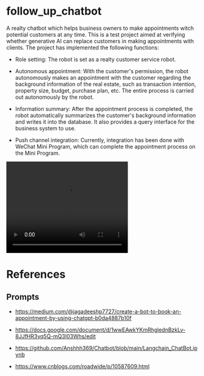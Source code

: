 # follow_up_chatbot

A realty chatbot which helps business owners to make appointments witch potential customers at any time. This is a test project aimed at verifying whether generative AI can replace customers in making appointments with clients. The project has implemented the following functions:

- Role setting: The robot is set as a realty customer service robot.

- Autonomous appointment: With the customer's permission, the robot autonomously makes an appointment with the customer regarding the background information of the real estate, such as transaction intention, property size, budget, purchase plan, etc. The entire process is carried out autonomously by the robot.

- Information summary: After the appointment process is completed, the robot automatically summarizes the customer's background information and writes it into the database. It also provides a query interface for the business system to use.

- Push channel integration: Currently, integration has been done with WeChat Mini Program, which can complete the appointment process on the Mini Program.

<video width="320" height="240" autoplay="autoplay" preload="auto" controls>
    <source src="./cover.mp4" type="video/mp4">
</video>


# References

## Prompts

- https://medium.com/@jagadeeshp7727/create-a-bot-to-book-an-appointment-by-using-chatgpt-b0da4887b10f

- https://docs.google.com/document/d/1wwEAwkYKmRhglednBzkLv-8JJfHR3yq5Q-mQ3I03Whs/edit

- https://github.com/Anshhh369/Chatbot/blob/main/Langchain_ChatBot.ipynb

- https://www.cnblogs.com/roadwide/p/10587609.html
